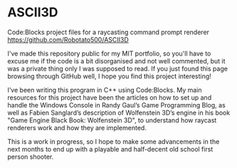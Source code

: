# ASCII3D
Code:Blocks project files for a raycasting command prompt renderer
https://github.com/Robotato500/ASCII3D


I've made this repository public for my MIT portfolio, so you'll have to excuse me if the code is a bit disorganised and not well commented, but it was a private thing only I was supposed to read. If you just found this page browsing through GitHub well, I hope you find this project interesting!

I’ve been writing this program in C++ using Code:Blocks. My main resources for this project have been the articles on how to set up and handle the Windows Console in Randy Gaul’s Game Programming Blog, as well as Fabien Sanglard’s description of Wolfenstein 3D’s engine in his book "Game Engine Black Book: Wolfenstein 3D", to understand how raycast renderers work and how they are implemented.

This is a work in progress, so I hope to make some advancements in the next months to end up with a playable and half-decent old school first person shooter.
